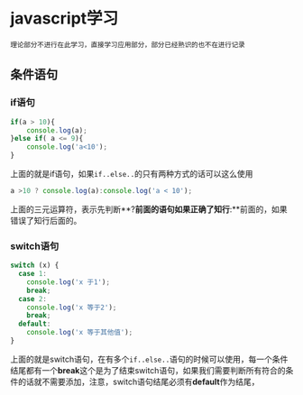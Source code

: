 # javascript学习

`理论部分不进行在此学习，直接学习应用部分，部分已经熟识的也不在进行记录`

## 条件语句

### if语句

```javascript
if(a > 10){
	console.log(a);
}else if( a <= 9){
	console.log('a<10');
}
```

上面的就是if语句，如果`if..else..`的只有两种方式的话可以这么使用

```javascript
a >10 ? console.log(a):console.log('a < 10');
```

上面的三元运算符，表示先判断**?**前面的语句如果正确了知行**:**前面的，如果错误了知行后面的。

### switch语句

```javascript
switch (x) {
  case 1:
    console.log('x 于1');
    break;
  case 2:
    console.log('x 等于2');
    break;
  default:
    console.log('x 等于其他值');
}
```

上面的就是switch语句，在有多个`if..else..`语句的时候可以使用，每一个条件结尾都有一个**break**这个是为了结束switch语句，如果我们需要判断所有符合的条件的话就不需要添加，注意，switch语句结尾必须有**default**作为结尾，

